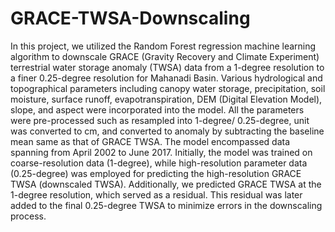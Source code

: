 # GRACE-TWSA-Downscaling
In this project, we utilized the Random Forest regression machine learning algorithm to downscale GRACE (Gravity Recovery and Climate Experiment) terrestrial water storage anomaly (TWSA) data from a 1-degree resolution to a finer 0.25-degree resolution for Mahanadi Basin. Various hydrological and topographical parameters including canopy water storage, precipitation, soil moisture, surface runoff, evapotranspiration, DEM (Digital Elevation Model), slope, and aspect were incorporated into the model.
All the parameters were pre-processed such as resampled into 1-degree/ 0.25-degree, unit was converted to cm, and converted to anomaly by subtracting the baseline mean same as that of GRACE TWSA.
The model encompassed data spanning from April 2002 to June 2017. Initially, the model was trained on coarse-resolution data (1-degree), while high-resolution parameter data (0.25-degree) was employed for predicting the high-resolution GRACE TWSA (downscaled TWSA).
Additionally, we predicted GRACE TWSA at the 1-degree resolution, which served as a residual. This residual was later added to the final 0.25-degree TWSA to minimize errors in the downscaling process.

